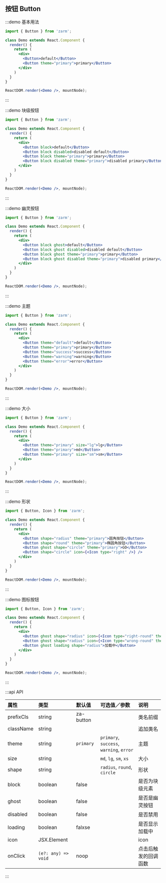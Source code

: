 ## 按钮 Button

:::demo 基本用法
```jsx
import { Button } from 'zarm';

class Demo extends React.Component {
  render() {
    return (
      <div>
        <Button>default</Button>
        <Button theme="primary">primary</Button>
      </div>
    )
  }
}

ReactDOM.render(<Demo />, mountNode);
```
:::


:::demo 块级按钮
```jsx
import { Button } from 'zarm';

class Demo extends React.Component {
  render() {
    return (
      <div>
        <Button block>default</Button>
        <Button block disabled>disabled default</Button>
        <Button block theme="primary">primary</Button>
        <Button block disabled theme="primary">disabled primary</Button>
      </div>
    )
  }
}

ReactDOM.render(<Demo />, mountNode);
```
:::


:::demo 幽灵按钮
```jsx
import { Button } from 'zarm';

class Demo extends React.Component {
  render() {
    return (
      <div>
        <Button block ghost>default</Button>
        <Button block ghost disabled>disabled default</Button>
        <Button block ghost theme="primary">primary</Button>
        <Button block ghost disabled theme="primary">disabled primary</Button>
      </div>
    )
  }
}

ReactDOM.render(<Demo />, mountNode);
```
:::


:::demo 主题
```jsx
import { Button } from 'zarm';

class Demo extends React.Component {
  render() {
    return (
      <div>
        <Button theme="default">default</Button>
        <Button theme="primary">primary</Button>
        <Button theme="success">success</Button>
        <Button theme="warning">warning</Button>
        <Button theme="error">error</Button>
      </div>
    )
  }
}

ReactDOM.render(<Demo />, mountNode);
```
:::


:::demo 大小
```jsx
import { Button } from 'zarm';

class Demo extends React.Component {
  render() {
    return (
      <div>
        <Button theme="primary" size="lg">lg</Button>
        <Button theme="primary">md</Button>
        <Button theme="primary" size="sm">sm</Button>
      </div>
    )
  }
}

ReactDOM.render(<Demo />, mountNode);
```
:::


:::demo 形状
```jsx
import { Button, Icon } from 'zarm';

class Demo extends React.Component {
  render() {
    return (
      <div>
        <Button shape="radius" theme="primary">圆角按钮</Button>
        <Button shape="round" theme="primary">椭圆角按钮</Button>
        <Button ghost shape="circle" theme="primary">GO</Button>
        <Button shape="circle" icon={<Icon type="right" />} />
      </div>
    )
  }
}

ReactDOM.render(<Demo />, mountNode);
```
:::


:::demo 图标按钮
```jsx
import { Button, Icon } from 'zarm';

class Demo extends React.Component {
  render() {
    return (
      <div>
        <Button ghost shape="radius" icon={<Icon type="right-round" theme="success" />}>正确</Button>
        <Button ghost shape="radius" icon={<Icon type="wrong-round" theme="error" />}>错误</Button>
        <Button ghost loading shape="radius">加载中</Button>
      </div>
    )
  }
}

ReactDOM.render(<Demo />, mountNode);
```
:::



:::api API

| 属性 | 类型 | 默认值 | 可选值／参数 | 说明 |
| :--- | :--- | :--- | :--- | :--- |
| prefixCls | string | za-button | | 类名前缀 |
| className | string | | | 追加类名 |
| theme | string | `primary` | `primary`, `success`, `warning`, `error` | 主题 |
| size | string | | `md`, `lg`, `sm`, `xs` | 大小 |
| shape | string | | `radius`, `round`, `circle` | 形状 |
| block | boolean | false | | 是否为块级元素 |
| ghost | boolean | false | | 是否是幽灵按钮 |
| disabled | boolean | false | | 是否禁用 |
| loading | boolean | falxse | | 是否显示加载中 |
| icon | JSX.Element | | | icon |
| onClick | <code>(e?: any) => void</code> | noop | | 点击后触发的回调函数 |

:::
